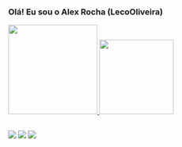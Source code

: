 ### Olá! Eu sou o Alex Rocha (LecoOliveira) 

<div>
  <a href="https://github.com/LecoOliveira">
  <img height="180em" src="https://github-readme-stats.vercel.app/api?username=LecoOliveira&show_icons=true&theme=aura&include_all_commits=true&count_private=true"/>
  <img height="150em" src="https://github-readme-stats.vercel.app/api/top-langs/?username=LecoOliveira&layout=compact&langs_count=7&theme=transparent"/>
</div>
  
##
 
<div>
  <a href="#" target="_blank"><img src="https://img.shields.io/badge/YouTube-FF0000?style=for-the-badge&logo=youtube&logoColor=white" target="_blank"></a>
  <a href="https://www.instagram.com/lecooliveira_/" target="_blank"><img src="https://img.shields.io/badge/-Instagram-%23E4405F?style=for-the-badge&logo=instagram&logoColor=white" target="_blank"></a>
  <a href="https://www.linkedin.com/in/alex-rocha-23119411b/" target="_blank"><img src="https://img.shields.io/badge/-LinkedIn-%230077B5?style=for-the-badge&logo=linkedin&logoColor=white" target="_blank"></a> 
</div>
